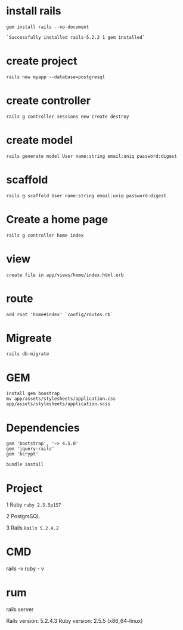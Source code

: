 # install rails 
    
    gem install rails --no-document 
    
    `Successfully installed rails-5.2.2 1 gem installed`
    

# create project

    rails new myapp --database=postgresql

# create controller

    rails g controller sessions new create destroy

# create model

    rails generate model User name:string email:uniq password:digest

# scaffold

    rails g scaffold User name:string email:uniq password:digest


# Create a home page

    rails g controller home index

# view
    create file in app/views/home/index.html.erb

# route
    add root 'home#index' `config/routes.rb`

# Migreate
    rails db:migrate


# GEM
    install gem boostrap 
    mv app/assets/stylesheets/application.css app/assets/stylesheets/application.scss

# Dependencies 
    gem 'bootstrap', '~> 4.5.0'
    gem 'jquery-rails'
    gem 'bcrypt'

    bundle install

# Project 
 1 Ruby   `ruby 2.5.5p157`

 2 PostgrsSQL 

 3 Rails `Rails 5.2.4.2`


# CMD
rails -v
ruby - v

# rum
rails server

Rails version: 5.2.4.3
Ruby version: 2.5.5 (x86_64-linux)

